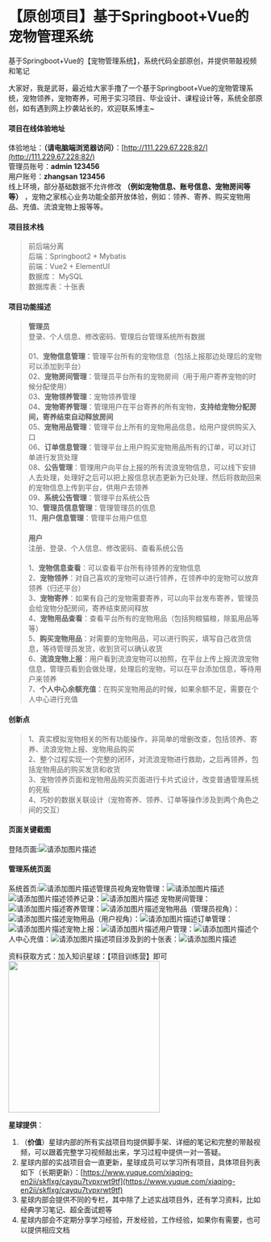 # 【原创项目】基于Springboot+Vue的宠物管理系统
基于Springboot+Vue的【宠物管理系统】，系统代码全部原创，并提供带敲视频和笔记  

大家好，我是武哥，最近给大家手撸了一个基于Springboot+Vue的宠物管理系统，宠物领养，宠物寄养，可用于实习项目、毕业设计、课程设计等，系统全部原创，如有遇到网上抄袭站长的，欢迎联系博主~  

#### 项目在线体验地址  
体验地址：**（请电脑端浏览器访问）**：[http://111.229.67.228:82/](http://111.229.67.228:82/)  
管理员账号：**admin 123456**    
用户账号：**zhangsan 123456**    
线上环境，部分基础数据不允许修改 **（例如宠物信息、账号信息、宠物房间等等）**  ，宠物之家核心业务功能全部开放体验，例如：领养、寄养、购买宠物用品、充值、流浪宠物上报等等。  


#### 项目技术栈  
> 前后端分离  
> 后端：Springboot2 + Mybatis  
> 前端：Vue2 + ElementUI  
> 数据库： MySQL  
> 数据库表：十张表  

#### 项目功能描述  

>**管理员**  
>登录、个人信息、修改密码、管理后台管理系统所有数据  
>####   
>01、**宠物信息管理**：管理平台所有的宠物信息（包括上报那边处理后的宠物可以添加到平台）  
>02、**宠物房间管理**：管理员平台所有的宠物房间（用于用户寄养宠物的时候分配使用）  
>03、**宠物领养管理**：宠物领养管理  
>04、**宠物寄养管理**：管理用户在平台寄养的所有宠物，**支持给宠物分配房间，寄养结束自动释放房间**  
>05、**宠物用品管理**：管理平台上所有的宠物用品信息，给用户提供购买入口  
>06、**订单信息管理**：管理平台上用户购买宠物用品所有的订单，可以对订单进行发货处理  
>08、**公告管理**：管理用户向平台上报的所有流浪宠物信息，可以线下安排人去处理，处理好之后可以把上报信息状态更新为已处理，然后将救助回来的宠物信息上传到平台，供用户去领养  
>09、**系统公告管理**：管理平台系统公告  
>10、**管理员信息管理**：管理管理员的信息  
>11、**用户信息管理**：管理平台用户信息  
>#### 
>**用户**  
>注册、登录、个人信息、修改密码、查看系统公告  
>#### 
>1、**宠物信息查看**：可以查看平台所有待领养的宠物信息  
>2、**宠物领养**：对自己喜欢的宠物可以进行领养，在领养中的宠物可以放弃领养（归还平台）  
>3、**宠物寄养**：如果有自己的宠物需要寄养，可以向平台发布寄养，管理员会给宠物分配房间，寄养结束房间释放  
>4、**宠物用品查看**：查看平台所有的宠物用品（包括狗粮猫粮，除虱用品等等）  
>5、**购买宠物用品**：对需要的宠物用品，可以进行购买，填写自己收货信息，等待管理员发货，收到货可以确认收货  
>6、**流浪宠物上报**：用户看到流浪宠物可以拍照，在平台上传上报流浪宠物信息，管理员看到会做处理，处理后的宠物，可以在平台添加信息，等待用户来领养  
>7、**个人中心余额充值**：在购买宠物用品的时候，如果余额不足，需要在个人中心进行充值  

#### 创新点
> 1、真实模拟宠物相关的所有功能操作，非简单的增删改查，包括领养、寄养、流浪宠物上报、宠物用品购买  
> 2、整个过程实现一个完整的闭环，对流浪宠物进行救助，之后再领养，包括宠物用品的购买发货和收货  
> 3、宠物领养页面和宠物用品购买页面进行卡片式设计，改变普通管理系统的死板  
> 4、巧妙的数据关联设计（宠物寄养、领养、订单等操作涉及到两个角色之间的交互）  
#### 页面关键截图  
登陆页面:![请添加图片描述](https://img-blog.csdnimg.cn/direct/926ccfdbf941450892f18a5ea47c4d00.png)
#### 管理系统页面
系统首页:![请添加图片描述](https://img-blog.csdnimg.cn/direct/0d03532ba9aa49d7a31a62ea0236d6c4.png)管理员视角宠物管理：![请添加图片描述](https://img-blog.csdnimg.cn/direct/1cf10222b40d4833befa37a1901b1544.png)![请添加图片描述](https://img-blog.csdnimg.cn/direct/4d7e512738fd45afbea7843ed678e2aa.png)领养记录：![请添加图片描述](https://img-blog.csdnimg.cn/direct/cfdc3a4aa53e46ebacc53dcd2daf0c11.png)
宠物房间管理：
![请添加图片描述](https://img-blog.csdnimg.cn/direct/0786beb0b5044643a50c94d8038e71ae.png)寄养管理：![请添加图片描述](https://img-blog.csdnimg.cn/direct/601e92a9ba7f48e59967423d802887da.png)宠物用品（管理员视角）：![请添加图片描述](https://img-blog.csdnimg.cn/direct/091c4d7125a24604b959b7a650d2ae73.png)宠物用品（用户视角）：![请添加图片描述](https://img-blog.csdnimg.cn/direct/bf6a90303301413e9e5ffcf4b1c804a5.png)订单管理：![请添加图片描述](https://img-blog.csdnimg.cn/direct/602813f981584fdeab5b9e3a999ea556.png)宠物上报：![请添加图片描述](https://img-blog.csdnimg.cn/direct/15015a1bb5c74edc852b44f237e48287.png)用户管理：![请添加图片描述](https://img-blog.csdnimg.cn/direct/64065848e93642228000f84a94dbfc29.png)个人中心充值：![请添加图片描述](https://img-blog.csdnimg.cn/direct/4a344fa55a1545e1ae613f37e093b2cd.png)项目涉及到的十张表：![请添加图片描述](https://img-blog.csdnimg.cn/direct/79656f0d575a4d5993418dd20ec1d82e.png)

资料获取方式：加入知识星球：【项目训练营】即可
<img src="https://img-blog.csdnimg.cn/direct/44f688415c0c47cc81ad08a1f275e6a4.png" width="300px" />

**星球提供**：

1. （**价值**）星球内部的所有实战项目均提供脚手架、详细的笔记和完整的带敲视频，可以跟着完整学习视频敲出来，学习过程中提供一对一答疑。
2. 星球内部的实战项目会一直更新，星球成员可以学习所有项目，具体项目列表如下（长期更新）：[https://www.yuque.com/xiaqing-en2ii/skflxg/cayqu7tvpxrwt9tf](https://www.yuque.com/xiaqing-en2ii/skflxg/cayqu7tvpxrwt9tf)
3. 星球内部会提供不同的专栏，其中除了上述实战项目外，还有学习资料，比如经典学习笔记、超全面试题等
4. 星球内部会不定期分享学习经验，开发经验，工作经验，如果你有需要，也可以提供相应文档  
